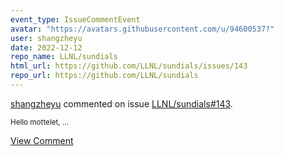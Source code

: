 ```yaml
---
event_type: IssueCommentEvent
avatar: "https://avatars.githubusercontent.com/u/94600537?"
user: shangzheyu
date: 2022-12-12
repo_name: LLNL/sundials
html_url: https://github.com/LLNL/sundials/issues/143
repo_url: https://github.com/LLNL/sundials
---
```


<a href='https://github.com/shangzheyu' target='_blank'>shangzheyu</a> commented on issue <a href='https://github.com/LLNL/sundials/issues/143' target='_blank'>LLNL/sundials#143</a>.

<small>Hello mottelet,...</small>

<a href='https://github.com/LLNL/sundials/issues/143' target='_blank'>View Comment</a>